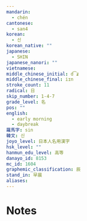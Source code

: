 ```yaml
---
mandarin:
  - chén
cantonese:
  - san4
korean:
  - 신
korean_native: ""
japanese:
  - SHIN
japanese_nanori: ""
vietnamese:
middle_chinese_initial: d͡ʑ
middle_chinese_final: iɪn
stroke_count: 11
radical: 日
skip_number: 1-4-7
grade_level: 名
pos: ""
english:
  - early morning
  - daybreak
羅馬字: sin
韓文: 신
joyo_level: 日本人名用漢字
hsk_level: ""
hanmun_edu_level: 高等
danayo_id: 8153
mc_id: 1604
graphemic_classification: 辰
stand_in: 早晨
aliases:
---
```


# Notes
